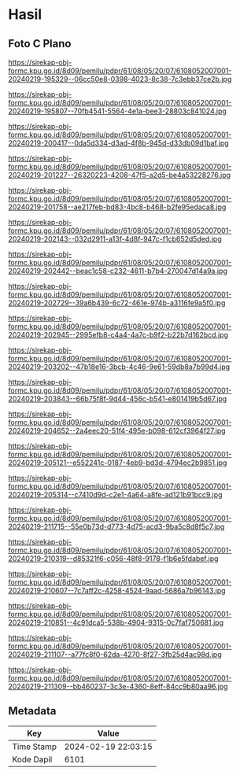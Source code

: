 # Hasil

## Foto C Plano

https://sirekap-obj-formc.kpu.go.id/8d09/pemilu/pdpr/61/08/05/20/07/6108052007001-20240219-195329--06cc50e8-0398-4023-8c38-7c3ebb37ce2b.jpg

https://sirekap-obj-formc.kpu.go.id/8d09/pemilu/pdpr/61/08/05/20/07/6108052007001-20240219-195807--70fb4541-5564-4e1a-bee3-28803c841024.jpg

https://sirekap-obj-formc.kpu.go.id/8d09/pemilu/pdpr/61/08/05/20/07/6108052007001-20240219-200417--0da5d334-d3ad-4f8b-945d-d33db09d1baf.jpg

https://sirekap-obj-formc.kpu.go.id/8d09/pemilu/pdpr/61/08/05/20/07/6108052007001-20240219-201227--26320223-4208-47f5-a2d5-be4a53228276.jpg

https://sirekap-obj-formc.kpu.go.id/8d09/pemilu/pdpr/61/08/05/20/07/6108052007001-20240219-201758--ae217feb-bd83-4bc8-b468-b2fe95edaca8.jpg

https://sirekap-obj-formc.kpu.go.id/8d09/pemilu/pdpr/61/08/05/20/07/6108052007001-20240219-202143--032d2911-a13f-4d8f-947c-f1cb652d5ded.jpg

https://sirekap-obj-formc.kpu.go.id/8d09/pemilu/pdpr/61/08/05/20/07/6108052007001-20240219-202442--beac1c58-c232-4611-b7b4-270047d14a9a.jpg

https://sirekap-obj-formc.kpu.go.id/8d09/pemilu/pdpr/61/08/05/20/07/6108052007001-20240219-202729--39a6b439-6c72-461e-974b-a3116fe9a5f0.jpg

https://sirekap-obj-formc.kpu.go.id/8d09/pemilu/pdpr/61/08/05/20/07/6108052007001-20240219-202945--2995efb8-c4a4-4a7c-b9f2-b22b7d162bcd.jpg

https://sirekap-obj-formc.kpu.go.id/8d09/pemilu/pdpr/61/08/05/20/07/6108052007001-20240219-203202--47b18e16-3bcb-4c46-9e61-59db8a7b99d4.jpg

https://sirekap-obj-formc.kpu.go.id/8d09/pemilu/pdpr/61/08/05/20/07/6108052007001-20240219-203843--66b75f8f-9d44-456c-b541-e801419b5d67.jpg

https://sirekap-obj-formc.kpu.go.id/8d09/pemilu/pdpr/61/08/05/20/07/6108052007001-20240219-204652--2a4eec20-51f4-495e-b098-612cf3964f27.jpg

https://sirekap-obj-formc.kpu.go.id/8d09/pemilu/pdpr/61/08/05/20/07/6108052007001-20240219-205121--e552241c-0187-4eb9-bd3d-4794ec2b9851.jpg

https://sirekap-obj-formc.kpu.go.id/8d09/pemilu/pdpr/61/08/05/20/07/6108052007001-20240219-205314--c7410d9d-c2e1-4a64-a8fe-ad121b91bcc9.jpg

https://sirekap-obj-formc.kpu.go.id/8d09/pemilu/pdpr/61/08/05/20/07/6108052007001-20240219-211715--55e0b73d-d773-4d75-acd3-9ba5c8d8f5c7.jpg

https://sirekap-obj-formc.kpu.go.id/8d09/pemilu/pdpr/61/08/05/20/07/6108052007001-20240219-210319--d85321f6-c056-48f8-9178-f1b6e5fdabef.jpg

https://sirekap-obj-formc.kpu.go.id/8d09/pemilu/pdpr/61/08/05/20/07/6108052007001-20240219-210607--7c7aff2c-4258-4524-9aad-5686a7b96143.jpg

https://sirekap-obj-formc.kpu.go.id/8d09/pemilu/pdpr/61/08/05/20/07/6108052007001-20240219-210851--4c91dca5-538b-4904-9315-0c7faf750681.jpg

https://sirekap-obj-formc.kpu.go.id/8d09/pemilu/pdpr/61/08/05/20/07/6108052007001-20240219-211107--a77fc8f0-62da-4270-8f27-3fb25d4ac98d.jpg

https://sirekap-obj-formc.kpu.go.id/8d09/pemilu/pdpr/61/08/05/20/07/6108052007001-20240219-211309--bb460237-3c3e-4360-8eff-84cc9b80aa96.jpg


## Metadata

| Key        | Value               |
| ---------- | ------------------- |
| Time Stamp | 2024-02-19 22:03:15 |
| Kode Dapil | 6101                |



